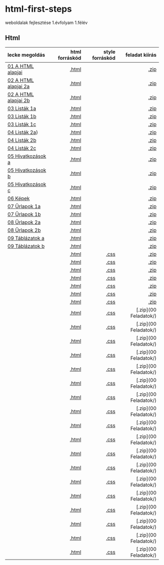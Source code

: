 # html-first-steps
weboldalak fejlesztése 1.évfolyam 1.félév

## Html

| lecke megoldás | html forráskód | style forráskód | feladat kiírás |
| :------------- | -------------: | --------------: | -------------: |
| [01 A HTML alapjai](01%20A%20HTML%20alapjai/feher.html) | [.html](https://github.com/b6sics/html-first-steps/tree/master/01%20A%20HTML%20alapjai/feher.html) | | [.zip](00%20Feladatok/01%20A%20HTML%20alapjai.zip) |
| [02 A HTML alapjai 2a](02%20A%20HTML%20alapjai%202/sirok.html) | [.html](https://github.com/b6sics/html-first-steps/blob/master/02%20A%20HTML%20alapjai%202/sirok.html) | | [.zip](00%20Feladatok/02%20A%20HTML%20alapjai%202.zip) |
| [02 A HTML alapjai 2b](02%20A%20HTML%20alapjai%202/tenger.html) | [.html](https://github.com/b6sics/html-first-steps/blob/master/02%20A%20HTML%20alapjai%202/tenger.html) | | [.zip](00%20Feladatok/02%20A%20HTML%20alapjai%202.zip) |
| [03 Listák 1a](03%20List%C3%A1k/erzekek.html) | [.html](https://github.com/b6sics/html-first-steps/blob/master/03%20List%C3%A1k/erzekek.html) | | [.zip](00%20Feladatok/03%20Listák.zip) |
| [03 Listák 1b](03%20List%C3%A1k/gombak.html) | [.html](https://github.com/b6sics/html-first-steps/blob/master/03%20List%C3%A1k/gombak.html) | | [.zip](00%20Feladatok/03%20Listák.zip) |
| [03 Listák 1c](03%20List%C3%A1k/thorpe.html) | [.html](https://github.com/b6sics/html-first-steps/blob/master/03%20List%C3%A1k/thorpe.html) | | [.zip](00%20Feladatok/03%20Listák.zip) |
| [04 Listák 2a](04%20List%C3%A1k%202/fuszerek.html)) | [.html](https://github.com/b6sics/html-first-steps/blob/master/04%20List%C3%A1k%202/fuszerek.html) | | [.zip](00%20Feladatok/04%20Listák.zip) |
| [04 Listák 2b](04%20List%C3%A1k%202/italok.html) | [.html](https://github.com/b6sics/html-first-steps/blob/master/04%20List%C3%A1k%202/italok.html) | | [.zip](00%20Feladatok/04%20Listák.zip) |
| [04 Listák 2c](04%20List%C3%A1k%202/kave.html) | [.html](https://github.com/b6sics/html-first-steps/blob/master/04%20List%C3%A1k%202/kave.html) | | [.zip](00%20Feladatok/04%20Listák.zip) |
| [05 Hivatkozások a](05%20Hivatkoz%C3%A1sok/erzekek.html) | [.html](https://github.com/b6sics/html-first-steps/blob/master/05%20Hivatkoz%C3%A1sok/erzekek.html) | | [.zip](00%20Feladatok/05%20Hivatkozások.zip) |
| [05 Hivatkozások b](05%20Hivatkoz%C3%A1sok/kedvenc.html) | [.html](https://github.com/b6sics/html-first-steps/blob/master/05%20Hivatkoz%C3%A1sok/kedvenc.html) | | [.zip](00%20Feladatok/05%20Hivatkozások.zip) |
| [05 Hivatkozások c](05%20Hivatkoz%C3%A1sok/latas.html) | [.html](https://github.com/b6sics/html-first-steps/blob/master/05%20Hivatkoz%C3%A1sok/latas.html) | | [.zip](00%20Feladatok/05%20Hivatkozások.zip) |
| [06 Képek](06%20K%C3%A9pek/ausztria.html) | [.html](https://github.com/b6sics/html-first-steps/blob/master/06%20K%C3%A9pek/ausztria.html) | | [.zip](00%20Feladatok/06%20K%C3%A9pek.zip) |
| [07 Űrlapok 1a](07%20%C5%B0rlapok/adatok.html) | [.html](https://github.com/b6sics/html-first-steps/blob/master/07%20%C5%B0rlapok/adatok.html) | | [.zip](00%20Feladatok/07%20%C5%B0rlapok.zip) |
| [07 Űrlapok 1b](07%20%C5%B0rlapok/user.html) | [.html](https://github.com/b6sics/html-first-steps/blob/master/07%20%C5%B0rlapok/user.html) | | [.zip](00%20Feladatok/07%20%C5%B0rlapok.zip) |
| [08 Űrlapok 2a](08%20%C5%B0rlapok%202/fodrasz.html) | [.html](https://github.com/b6sics/html-first-steps/blob/master/08%20%C5%B0rlapok%202/fodrasz.html) | | [.zip](00%20Feladatok/08%20%C5%B0rlapok.zip) |
| [08 Űrlapok 2b](08%20%C5%B0rlapok%202/pizza.html) | [.html](https://github.com/b6sics/html-first-steps/blob/master/08%20%C5%B0rlapok%202/pizza.html) | | [.zip](00%20Feladatok/08%20%C5%B0rlapok.zip) |
| [09 Táblázatok a](09%20T%C3%A1bl%C3%A1zatok/elettartam.html) | [.html](https://github.com/b6sics/html-first-steps/blob/master/09%20T%C3%A1bl%C3%A1zatok/elettartam.html) | | [.zip](00%20Feladatok/09%20T%C3%A1bl%C3%A1zatok.zip) |
| [09 Táblázatok b](09%20T%C3%A1bl%C3%A1zatok/orarend.html) | [.html](https://github.com/b6sics/html-first-steps/blob/master/09%20T%C3%A1bl%C3%A1zatok/orarend.html) | | [.zip](00%20Feladatok/09%20T%C3%A1bl%C3%A1zatok.zip) |
| []() | [.html](https://github.com/b6sics/html-first-steps/blob/master/) | [.css]() | [.zip](00%20Feladatok/10%20Gyakorl%C3%A1s.zip) |
| []() | [.html](https://github.com/b6sics/html-first-steps/blob/master/) | [.css]() | [.zip](00%20Feladatok/10%2B1%20Dolgozat.zip) |
| []() | [.html](https://github.com/b6sics/html-first-steps/blob/master/) | [.css]() | [.zip](00%20Feladatok/11%20St%C3%ADlusok%201.zip) |
| []() | [.html](https://github.com/b6sics/html-first-steps/blob/master/) | [.css]() | [.zip](00%20Feladatok/12%20St%C3%ADlusok%202.zip) |
| []() | [.html](https://github.com/b6sics/html-first-steps/blob/master/) | [.css]() | [.zip](00%20Feladatok/13%20St%C3%ADlusok%203.zip) |
| []() | [.html](https://github.com/b6sics/html-first-steps/blob/master/) | [.css]() | [.zip](00%20Feladatok/14%20Karakterform%C3%A1z%C3%A1s.zip) |
| []() | [.html](https://github.com/b6sics/html-first-steps/blob/master/) | [.css]() | [.zip](00%20Feladatok/15%20Bekezd%C3%A9sform%C3%A1z%C3%A1s.zip) |
| []() | [.html](https://github.com/b6sics/html-first-steps/blob/master/) | [.css]() | [.zip](00 Feladatok/) |
| []() | [.html](https://github.com/b6sics/html-first-steps/blob/master/) | [.css]() | [.zip](00 Feladatok/) |
| []() | [.html](https://github.com/b6sics/html-first-steps/blob/master/) | [.css]() | [.zip](00 Feladatok/) |
| []() | [.html](https://github.com/b6sics/html-first-steps/blob/master/) | [.css]() | [.zip](00 Feladatok/) |
| []() | [.html](https://github.com/b6sics/html-first-steps/blob/master/) | [.css]() | [.zip](00 Feladatok/) |
| []() | [.html](https://github.com/b6sics/html-first-steps/blob/master/) | [.css]() | [.zip](00 Feladatok/) |
| []() | [.html](https://github.com/b6sics/html-first-steps/blob/master/) | [.css]() | [.zip](00 Feladatok/) |
| []() | [.html](https://github.com/b6sics/html-first-steps/blob/master/) | [.css]() | [.zip](00 Feladatok/) |
| []() | [.html](https://github.com/b6sics/html-first-steps/blob/master/) | [.css]() | [.zip](00 Feladatok/) |
| []() | [.html](https://github.com/b6sics/html-first-steps/blob/master/) | [.css]() | [.zip](00 Feladatok/) |
| []() | [.html](https://github.com/b6sics/html-first-steps/blob/master/) | [.css]() | [.zip](00 Feladatok/) |
| []() | [.html](https://github.com/b6sics/html-first-steps/blob/master/) | [.css]() | [.zip](00 Feladatok/) |
| []() | [.html](https://github.com/b6sics/html-first-steps/blob/master/) | [.css]() | [.zip](00 Feladatok/) |
| []() | [.html](https://github.com/b6sics/html-first-steps/blob/master/) | [.css]() | [.zip](00 Feladatok/) |
| []() | [.html](https://github.com/b6sics/html-first-steps/blob/master/) | [.css]() | [.zip](00 Feladatok/) |
| []() | [.html](https://github.com/b6sics/html-first-steps/blob/master/) | [.css]() | [.zip](00 Feladatok/) |
| []() | [.html](https://github.com/b6sics/html-first-steps/blob/master/) | [.css]() | [.zip](00 Feladatok/) |
| []() | [.html](https://github.com/b6sics/html-first-steps/blob/master/) | [.css]() | [.zip](00 Feladatok/) |
